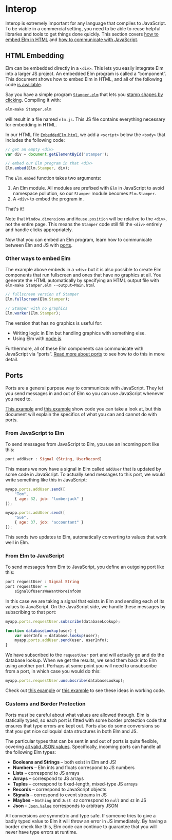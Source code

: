 
# Interop

Interop is extremely important for any language that compiles to JavaScript. To be viable in a commercial setting, you need to be able to reuse helpful libraries and tools to get things done quickly. This section covers [how to embed Elm in HTML](#html-embedding) and [how to communicate with JavaScript](#ports).


## HTML Embedding

Elm can be embedded directly in a `<div>`. This lets you easily integrate Elm into a larger JS project. An embedded Elm program is called a &ldquo;component&rdquo;. This document shows how to embed Elm in HTML, and all of the following code [is available](https://gist.github.com/evancz/8456627).

Say you have a simple program [`Stamper.elm`](https://gist.github.com/evancz/8456627#file-stamper-elm) that lets you [stamp shapes by clicking](http://elm-lang.org/examples/Intermediate/Stamps.elm). Compiling it with:

```bash
elm-make Stamper.elm
```

will result in a file named `elm.js`. This JS file contains everything necessary for embedding in HTML.

In our HTML file [`EmbeddedElm.html`](https://gist.github.com/evancz/8456627#file-embeddedelm-html), we add a `<script>` below the `<body>` that includes the following code:

```javascript
// get an empty <div>
var div = document.getElementById('stamper');

// embed our Elm program in that <div>
Elm.embed(Elm.Stamper, div);
```

The `Elm.embed` function takes two arguments:

  1. An Elm module. All modules are prefixed with `Elm` in JavaScript to avoid namespace pollution, so our `Stamper` module becomes `Elm.Stamper`. 
  2. A `<div>` to embed the program in.

That's it!

Note that `Window.dimensions` and `Mouse.position` will be relative to the `<div>`, not the entire page. This means the `Stamper` code still fill the `<div>` entirely and handle clicks appropriately.

Now that you can embed an Elm program, learn how to communicate between Elm and JS with [ports](/learn/Ports.elm).

### Other ways to embed Elm

The example above embeds in a `<div>` but it is also possible to create Elm components that run fullscreen and ones that have no graphics at all. You generate the HTML automatically by specifying an HTML output file with `elm-make Stamper.elm --output=Main.html`

```javascript
// fullscreen version of Stamper
Elm.fullscreen(Elm.Stamper);

// Stamper with no graphics
Elm.worker(Elm.Stamper);
```

The version that has no graphics is useful for:

 * Writing logic in Elm but handling graphics with something else.
 * Using Elm with [node.js](http://nodejs.org/).

Furthermore, all of these Elm components can communicate with JavaScript via &ldquo;ports&rdquo;. [Read more about ports](/learn/Ports.elm) to see how to do this in more detail.


## Ports

Ports are a general purpose way to communicate with JavaScript. They let you send messages in and out of Elm so you can use JavaScript whenever you need to.

[This example](https://github.com/evancz/elm-html-and-js) and [this example](https://gist.github.com/evancz/8521339) show code you can take a look at, but this document will explain the specifics of what you can and cannot do with ports.


### From JavaScript to Elm

To send messages from JavaScript to Elm, you use an incoming port like this:

```haskell
port addUser : Signal (String, UserRecord)
```

This means we now have a signal in Elm called `addUser` that is updated by some code in JavaScript. To actually send messages to this port, we would write something like this in JavaScript:

```javascript
myapp.ports.addUser.send([
    "Tom",
    { age: 32, job: "lumberjack" }
]);

myapp.ports.addUser.send([
    "Sue",
    { age: 37, job: "accountant" }
]);
```

This sends two updates to Elm, automatically converting to values that work well in Elm.


### From Elm to JavaScript

To send messages from Elm to JavaScript, you define an outgoing port like this:

```haskell
port requestUser : Signal String
port requestUser =
    signalOfUsersWeWantMoreInfoOn
```

In this case we are taking a signal that exists in Elm and sending each of its values to JavaScript. On the JavaScript side, we handle these messages by subscribing to that port:

```javascript
myapp.ports.requestUser.subscribe(databaseLookup);

function databaseLookup(user) {
    var userInfo = database.lookup(user);
    myapp.ports.addUser.send(user, userInfo);
}
```

We have subscribed to the `requestUser` port and will actually go and do the database lookup. When we get the results, we send them back into Elm using another port. Perhaps at some point you will need to unsubscribe from a port, in which case you would do this:

```javascript
myapp.ports.requestUser.unsubscribe(databaseLookup);
```

Check out [this example](https://github.com/evancz/elm-html-and-js) or [this example](https://gist.github.com/evancz/8521339) to see these ideas in working code.


### Customs and Border Protection

Ports must be careful about what values are allowed through. Elm is statically typed, so each port is fitted with some border protection code that ensures that type errors are kept out. Ports also do some conversions so that you get nice colloquial data structures in both Elm and JS.

The particular types that can be sent in and out of ports is quite flexible, covering [all valid JSON values](http://www.json.org/). Specifically, incoming ports can handle all the following Elm types:

  * **Booleans and Strings** &ndash; both exist in Elm and JS!
  * **Numbers** &ndash; Elm ints and floats correspond to JS numbers
  * **Lists**   &ndash; correspond to JS arrays
  * **Arrays**  &ndash; correspond to JS arrays
  * **Tuples**  &ndash; correspond to fixed-length, mixed-type JS arrays
  * **Records** &ndash; correspond to JavaScript objects
  * **Signals** &ndash; correspond to event streams in JS
  * **Maybes**  &ndash; `Nothing` and `Just 42` correspond to `null` and `42` in JS
  * **Json**    &ndash; [`Json.Value`](http://package.elm-lang.org/packages/elm-lang/core/latest/Json) corresponds to arbitrary JSON

All conversions are symmetric and type safe. If someone tries to give a badly typed value to Elm it will throw an error in JS immediately. By having a border check like this, Elm code can continue to guarantee that you will never have type errors at runtime.
